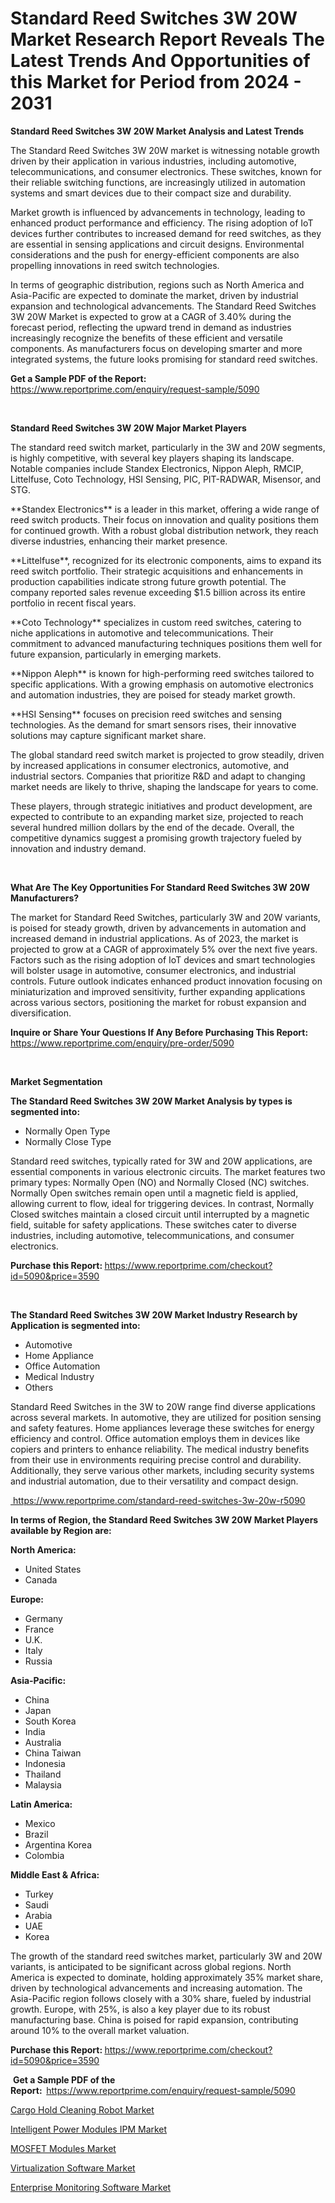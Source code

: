 <p><h1>Standard Reed Switches 3W 20W Market Research Report Reveals The Latest Trends And Opportunities of this Market for Period from 2024 - 2031</h1></p><p><strong>Standard Reed Switches 3W 20W Market Analysis and Latest Trends</strong></p>
<p><p>The Standard Reed Switches 3W 20W market is witnessing notable growth driven by their application in various industries, including automotive, telecommunications, and consumer electronics. These switches, known for their reliable switching functions, are increasingly utilized in automation systems and smart devices due to their compact size and durability.</p><p>Market growth is influenced by advancements in technology, leading to enhanced product performance and efficiency. The rising adoption of IoT devices further contributes to increased demand for reed switches, as they are essential in sensing applications and circuit designs. Environmental considerations and the push for energy-efficient components are also propelling innovations in reed switch technologies.</p><p>In terms of geographic distribution, regions such as North America and Asia-Pacific are expected to dominate the market, driven by industrial expansion and technological advancements. The Standard Reed Switches 3W 20W Market is expected to grow at a CAGR of 3.40% during the forecast period, reflecting the upward trend in demand as industries increasingly recognize the benefits of these efficient and versatile components. As manufacturers focus on developing smarter and more integrated systems, the future looks promising for standard reed switches.</p></p>
<p><strong>Get a Sample PDF of the Report:&nbsp;</strong> <a href="https://www.reportprime.com/enquiry/request-sample/5090">https://www.reportprime.com/enquiry/request-sample/5090</a></p>
<p>&nbsp;</p>
<p><strong>Standard Reed Switches 3W 20W Major Market Players</strong></p>
<p><p>The standard reed switch market, particularly in the 3W and 20W segments, is highly competitive, with several key players shaping its landscape. Notable companies include Standex Electronics, Nippon Aleph, RMCIP, Littelfuse, Coto Technology, HSI Sensing, PIC, PIT-RADWAR, Misensor, and STG.</p><p>**Standex Electronics** is a leader in this market, offering a wide range of reed switch products. Their focus on innovation and quality positions them for continued growth. With a robust global distribution network, they reach diverse industries, enhancing their market presence.</p><p>**Littelfuse**, recognized for its electronic components, aims to expand its reed switch portfolio. Their strategic acquisitions and enhancements in production capabilities indicate strong future growth potential. The company reported sales revenue exceeding $1.5 billion across its entire portfolio in recent fiscal years.</p><p>**Coto Technology** specializes in custom reed switches, catering to niche applications in automotive and telecommunications. Their commitment to advanced manufacturing techniques positions them well for future expansion, particularly in emerging markets.</p><p>**Nippon Aleph** is known for high-performing reed switches tailored to specific applications. With a growing emphasis on automotive electronics and automation industries, they are poised for steady market growth.</p><p>**HSI Sensing** focuses on precision reed switches and sensing technologies. As the demand for smart sensors rises, their innovative solutions may capture significant market share.</p><p>The global standard reed switch market is projected to grow steadily, driven by increased applications in consumer electronics, automotive, and industrial sectors. Companies that prioritize R&D and adapt to changing market needs are likely to thrive, shaping the landscape for years to come. </p><p>These players, through strategic initiatives and product development, are expected to contribute to an expanding market size, projected to reach several hundred million dollars by the end of the decade. Overall, the competitive dynamics suggest a promising growth trajectory fueled by innovation and industry demand.</p></p>
<p>&nbsp;</p>
<p><strong>What Are The Key Opportunities For Standard Reed Switches 3W 20W Manufacturers?</strong></p>
<p><p>The market for Standard Reed Switches, particularly 3W and 20W variants, is poised for steady growth, driven by advancements in automation and increased demand in industrial applications. As of 2023, the market is projected to grow at a CAGR of approximately 5% over the next five years. Factors such as the rising adoption of IoT devices and smart technologies will bolster usage in automotive, consumer electronics, and industrial controls. Future outlook indicates enhanced product innovation focusing on miniaturization and improved sensitivity, further expanding applications across various sectors, positioning the market for robust expansion and diversification.</p></p>
<p><strong>Inquire or Share Your Questions If Any Before Purchasing This Report:</strong> <a href="https://www.reportprime.com/enquiry/pre-order/5090">https://www.reportprime.com/enquiry/pre-order/5090</a></p>
<p>&nbsp;</p>
<p><strong>Market Segmentation</strong></p>
<p><strong>The Standard Reed Switches 3W 20W Market Analysis by types is segmented into:</strong></p>
<p><ul><li>Normally Open Type</li><li>Normally Close Type</li></ul></p>
<p><p>Standard reed switches, typically rated for 3W and 20W applications, are essential components in various electronic circuits. The market features two primary types: Normally Open (NO) and Normally Closed (NC) switches. Normally Open switches remain open until a magnetic field is applied, allowing current to flow, ideal for triggering devices. In contrast, Normally Closed switches maintain a closed circuit until interrupted by a magnetic field, suitable for safety applications. These switches cater to diverse industries, including automotive, telecommunications, and consumer electronics.</p></p>
<p><strong>Purchase this Report:&nbsp;</strong><a href="https://www.reportprime.com/checkout?id=5090&price=3590">https://www.reportprime.com/checkout?id=5090&price=3590</a></p>
<p>&nbsp;</p>
<p><strong>The Standard Reed Switches 3W 20W Market Industry Research by Application is segmented into:</strong></p>
<p><ul><li>Automotive</li><li>Home Appliance</li><li>Office Automation</li><li>Medical Industry</li><li>Others</li></ul></p>
<p><p>Standard Reed Switches in the 3W to 20W range find diverse applications across several markets. In automotive, they are utilized for position sensing and safety features. Home appliances leverage these switches for energy efficiency and control. Office automation employs them in devices like copiers and printers to enhance reliability. The medical industry benefits from their use in environments requiring precise control and durability. Additionally, they serve various other markets, including security systems and industrial automation, due to their versatility and compact design.</p></p>
<p><a href="https://www.reportprime.com/standard-reed-switches-3w-20w-r5090">&nbsp;https://www.reportprime.com/standard-reed-switches-3w-20w-r5090</a></p>
<p><strong>In terms of Region, the Standard Reed Switches 3W 20W Market Players available by Region are:</strong></p>
<p>
    <p> <strong> North America: </strong>
        <ul>
            <li>United States</li>
            <li>Canada</li>
        </ul>
        </p> 
    <p> <strong> Europe: </strong>
        <ul>
            <li>Germany</li>
            <li>France</li>
            <li>U.K.</li>
            <li>Italy</li>
            <li>Russia</li>
        </ul>
        </p> 
    <p> <strong> Asia-Pacific: </strong>
        <ul>
            <li>China</li>
            <li>Japan</li>
            <li>South Korea</li>
            <li>India</li>
            <li>Australia</li>
            <li>China Taiwan</li>
            <li>Indonesia</li>
            <li>Thailand</li>
            <li>Malaysia</li>
        </ul>
        </p> 
    <p> <strong> Latin America: </strong>
        <ul>
            <li>Mexico</li>
            <li>Brazil</li>
            <li>Argentina Korea</li>
            <li>Colombia</li>
        </ul>
        </p> 
    <p> <strong> Middle East & Africa: </strong>
        <ul>
            <li>Turkey</li>
            <li>Saudi</li>
            <li>Arabia</li>
            <li>UAE</li>
            <li>Korea</li>
        </ul>
    </p>
    </p>
<p><p>The growth of the standard reed switches market, particularly 3W and 20W variants, is anticipated to be significant across global regions. North America is expected to dominate, holding approximately 35% market share, driven by technological advancements and increasing automation. The Asia-Pacific region follows closely with a 30% share, fueled by industrial growth. Europe, with 25%, is also a key player due to its robust manufacturing base. China is poised for rapid expansion, contributing around 10% to the overall market valuation.</p></p>
<p><strong>Purchase this Report: </strong><a href="https://www.reportprime.com/checkout?id=5090&price=3590">https://www.reportprime.com/checkout?id=5090&price=3590</a></p>
<p>&nbsp;<strong>Get a Sample PDF of the Report:&nbsp;&nbsp;</strong><a href="https://www.reportprime.com/enquiry/request-sample/5090">https://www.reportprime.com/enquiry/request-sample/5090</a></p>
<p><strong></strong></p>
<p><p><a href="https://www.linkedin.com/pulse/cargo-hold-cleaning-robot-market-trends-focusing-insight-pjzce?trackingId=lfqZcCmnRqyiRfY1jmjHgQ%3D%3D">Cargo Hold Cleaning Robot Market</a></p><p><a href="https://github.com/RunaHaque64/Market-Research-Report-List-1/blob/main/intelligent-power-modules-ipm-market.md">Intelligent Power Modules IPM Market</a></p><p><a href="https://github.com/nicoletavirag/Market-Research-Report-List-5/blob/main/mosfet-modules-market.md">MOSFET Modules Market</a></p><p><a href="https://issuu.com/reportprime-2/docs/virtualization-software-market-size_a774d857b1bd2d">Virtualization Software Market</a></p><p><a href="https://issuu.com/reportprime-2/docs/enterprise-monitoring-software-mark_e64ec2700b1ba9">Enterprise Monitoring Software Market</a></p></p>